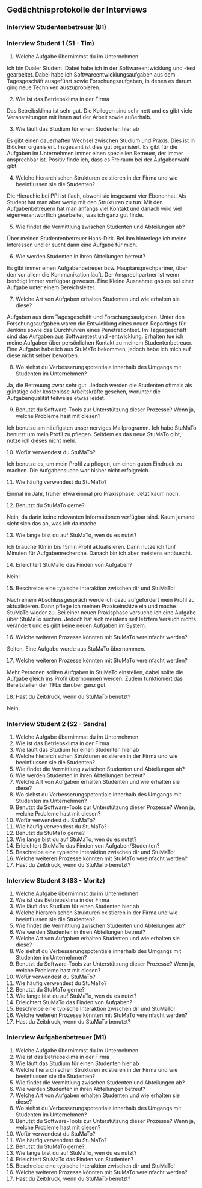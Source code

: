 ## Gedächtnisprotokolle der Interviews

### Interview Studentenbetreuer (B1)

### Interview Student 1 (S1 - Tim)

1. Welche Aufgabe übernimmst du im Unternehmen

Ich bin Dualer Student. Dabei habe ich in der Softwareentwicklung und -test gearbeitet. Dabei habe ich Softwareentwicklungsaufgaben aus dem Tagesgeschäft ausgeführt sowie Forschungsaufgaben, in denen es darum ging neue Techniken auszuprobieren.

2. Wie ist das Betriebsklima in der Firma

Das Betreibsklima ist sehr gut. Die Kollegen sind sehr nett und es gibt viele Veranstaltungen mit ihnen auf der Arbeit sowie außerhalb.

3. Wie läuft das Studium für einen Studenten hier ab

Es gibt einen dauerhaften Wechsel zwischen Studium und Praxis. Dies ist in Blöcken organisiert.
Insgesamt ist dies gut organisiert. Es gibt für die Aufgaben im Unternehmen immer einen speziellen Betreuer, der immer ansprechbar ist. Positiv finde ich, dass es Freiraum bei der Aufgabenwahl gibt.

4. Welche hierarchischen Strukturen existieren in der Firma und wie beeinflussen sie die Studenten?

Die Hierachie bei PPI ist flach, obwohl sie insgesamt vier Ebenenhat. Als Student hat man aber wenig mit den Strukturen zu tun. Mit den Aufgabenbetreuern hat man anfangs viel Kontakt und danach wird viel eigenverantwortlich gearbeitet, was ich ganz gut finde.

5. Wie findet die Vermittlung zwischen Studenten und Abteilungen ab?

Über meinen Studentenbetreuer Hans-Dirk. Bei ihm hinterlege ich meine Interessen und er sucht dann eine Aufgabe für mich.

6. Wie werden Studenten in ihren Abteilungen betreut?

Es gibt immer einen Aufgabenbetreuer bzw. Hauptansprechpartner, über den vor allem die Kommunikation läuft. Der Ansprechpartner ist wenn benötigt immer verfügbar gewesen. Eine Kleine Ausnahme gab es bei einer Aufgabe unter einem  Bereichsleiter.

7. Welche Art von Aufgaben erhalten Studenten und wie erhalten sie diese?

Aufgaben aus dem Tagesgeschäft und Forschungsaufgaben.
Unter den Forschungsaufgaben waren die Entwicklung eines neuen Reportings für Jenkins sowie das Durchführen eines Penetrationtest.
Im Tagesgeschäft sind das Aufgaben aus Softwaretest und -entwicklung.
Erhalten tue ich meine Aufgaben über persönlichen Kontakt zu meinem Studentenbetreuer. Eine Aufgabe habe ich aus StuMaTo bekommen, jedoch habe ich mich auf diese nicht selber beworben. 

8. Wo siehst du Verbesserungspotentiale innerhalb des Umgangs mit Studenten im Unternehmen?

Ja, die Betreuung zwar sehr gut. Jedoch werden die Studenten oftmals als günstige oder kostenlose Arbeitskräfte gesehen, worunter die Aufgabenqualität teilweise etwas leidet.

9. Benutzt du Software-Tools zur Unterstützung dieser Prozesse? Wenn ja, welche Probleme hast mit diesen?

Ich benutze am häufigsten unser nerviges Mailprogramm. Ich habe StuMaTo benutzt um mein Profil zu pflegen. Seitdem es das neue StuMaTo gibt, nutze ich dieses nicht mehr.

10. Wofür verwendest du StuMaTo?

Ich benutze es, um mein Profil zu pflegen, um einen guten Eindruck zu machen. Die Aufgabensuche war bisher nicht erfolgreich.

11. Wie häufig verwendest du StuMaTo?

Einmal im Jahr, früher etwa einmal pro Praxisphase. Jetzt kaum noch.

12. Benutzt du StuMaTo gerne?

Nein, da darin keine relevanten Informationen verfügbar sind. Kaum jemand sieht sich das an, was ich da mache.

13. Wie lange bist du auf StuMaTo, wen du es nutzt?

Ich brauche 10min bis 15min Profil aktualisieren. Dann nutze ich fünf Minuten für Aufgabenrecherche. Danach bin ich aber meistens enttäuscht.

14. Erleichtert StuMaTo das Finden von Aufgaben?

Nein!

15. Beschreibe eine typische Interaktion zwischen dir und StuMaTo!

Nach einem Abschlussgespräch werde ich dazu aufgefordert mein Profil zu aktualisieren. Dann pflege ich meinen Praxiseinsätze ein und mache StuMaTo wieder zu.
Bei einer neuen Praxisphase versuche ich eine  Aufgabe über StuMaTo suchen. Jedoch hat sich meistens seit letztem Versuch nichts verändert und es gibt keine neuen Aufgaben im System.

16. Welche weiteren Prozesse könnten mit StuMaTo vereinfacht werden?

Selten. Eine Aufgabe wurde aus StuMaTo übernommen.

17. Welche weiteren Prozesse könnten mit StuMaTo vereinfacht werden?

Mehr Personen sollten Aufgaben in StuMaTo  einstellen, dabei sollte die Aufgabe gleich ins Profil übernommen werden. Zudem funktioniert das Bereitstellen der TFLs darüber ganz gut.

18. Hast du Zeitdruck, wenn du StuMaTo benutzt?

Nein.


### Interview Student 2 (S2 - Sandra)

1. Welche Aufgabe übernimmst du im Unternehmen
2. Wie ist das Betriebsklima in der Firma
3. Wie läuft das Studium für einen Studenten hier ab
4. Welche hierarchischen Strukturen existieren in der Firma und wie beeinflussen sie die Studenten?
5. Wie findet die Vermittlung zwischen Studenten und Abteilungen ab?
6. Wie werden Studenten in ihren Abteilungen betreut?
7. Welche Art von Aufgaben erhalten Studenten und wie erhalten sie diese?
8. Wo siehst du Verbesserungspotentiale innerhalb des Umgangs mit Studenten im Unternehmen?
9. Benutzt du Software-Tools zur Unterstützung dieser Prozesse? Wenn ja, welche Probleme hast mit diesen?
10. Wofür verwendest du StuMaTo?
11. Wie häufig verwendest du StuMaTo?
12. Benutzt du StuMaTo gerne?
13. Wie lange bist du auf StuMaTo, wen du es nutzt?
14. Erleichtert StuMaTo das Finden von Aufgaben/Studenten?
15. Beschreibe eine typische Interaktion zwischen dir und StuMaTo!
16. Welche weiteren Prozesse könnten mit StuMaTo vereinfacht werden?
17. Hast du Zeitdruck, wenn du StuMaTo benutzt?


### Interview Student 3 (S3 - Moritz)

1. Welche Aufgabe übernimmst du im Unternehmen
2. Wie ist das Betriebsklima in der Firma
3. Wie läuft das Studium für einen Studenten hier ab
4. Welche hierarchischen Strukturen existieren in der Firma und wie beeinflussen sie die Studenten?
5. Wie findet die Vermittlung zwischen Studenten und Abteilungen ab?
6. Wie werden Studenten in ihren Abteilungen betreut?
7. Welche Art von Aufgaben erhalten Studenten und wie erhalten sie diese?
8. Wo siehst du Verbesserungspotentiale innerhalb des Umgangs mit Studenten im Unternehmen?
9. Benutzt du Software-Tools zur Unterstützung dieser Prozesse? Wenn ja, welche Probleme hast mit diesen?
10. Wofür verwendest du StuMaTo?
11. Wie häufig verwendest du StuMaTo?
12. Benutzt du StuMaTo gerne?
13. Wie lange bist du auf StuMaTo, wen du es nutzt?
14. Erleichtert StuMaTo das Finden von Aufgaben?
15. Beschreibe eine typische Interaktion zwischen dir und StuMaTo!
16. Welche weiteren Prozesse könnten mit StuMaTo vereinfacht werden?
17. Hast du Zeitdruck, wenn du StuMaTo benutzt?

### Interview Aufgabenbetreuer (M1)


1. Welche Aufgabe übernimmst du im Unternehmen
2. Wie ist das Betriebsklima in der Firma
3. Wie läuft das Studium für einen Studenten hier ab
4. Welche hierarchischen Strukturen existieren in der Firma und wie beeinflussen sie die Studenten?
5. Wie findet die Vermittlung zwischen Studenten und Abteilungen ab?
6. Wie werden Studenten in ihren Abteilungen betreut?
7. Welche Art von Aufgaben erhalten Studenten und wie erhalten sie diese?
8. Wo siehst du Verbesserungspotentiale innerhalb des Umgangs mit Studenten im Unternehmen?
9. Benutzt du Software-Tools zur Unterstützung dieser Prozesse? Wenn ja, welche Probleme hast mit diesen?
10. Wofür verwendest du StuMaTo?
11. Wie häufig verwendest du StuMaTo?
12. Benutzt du StuMaTo gerne?
13. Wie lange bist du auf StuMaTo, wen du es nutzt?
14. Erleichtert StuMaTo das Finden von Studenten?
15. Beschreibe eine typische Interaktion zwischen dir und StuMaTo!
16. Welche weiteren Prozesse könnten mit StuMaTo vereinfacht werden?
17. Hast du Zeitdruck, wenn du StuMaTo benutzt?
